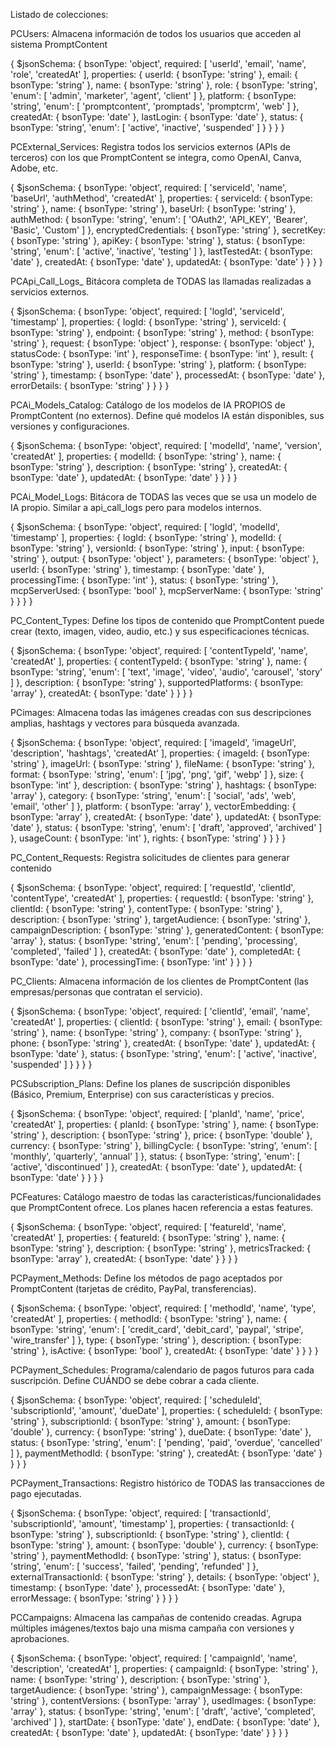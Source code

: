 
Listado de colecciones:

PCUsers:
Almacena información de todos los usuarios que acceden al sistema PromptContent

{
  $jsonSchema: {
    bsonType: 'object',
    required: [
      'userId',
      'email',
      'name',
      'role',
      'createdAt'
    ],
    properties: {
      userId: {
        bsonType: 'string'
      },
      email: {
        bsonType: 'string'
      },
      name: {
        bsonType: 'string'
      },
      role: {
        bsonType: 'string',
        'enum': [
          'admin',
          'marketer',
          'agent',
          'client'
        ]
      },
      platform: {
        bsonType: 'string',
        'enum': [
          'promptcontent',
          'promptads',
          'promptcrm',
          'web'
        ]
      },
      createdAt: {
        bsonType: 'date'
      },
      lastLogin: {
        bsonType: 'date'
      },
      status: {
        bsonType: 'string',
        'enum': [
          'active',
          'inactive',
          'suspended'
        ]
      }
    }
  }
}

PCExternal_Services:
Registra todos los servicios externos (APIs de terceros) con los que PromptContent se integra, como OpenAI, Canva, Adobe, etc.

{
  $jsonSchema: {
    bsonType: 'object',
    required: [
      'serviceId',
      'name',
      'baseUrl',
      'authMethod',
      'createdAt'
    ],
    properties: {
      serviceId: {
        bsonType: 'string'
      },
      name: {
        bsonType: 'string'
      },
      baseUrl: {
        bsonType: 'string'
      },
      authMethod: {
        bsonType: 'string',
        'enum': [
          'OAuth2',
          'API_KEY',
          'Bearer',
          'Basic',
          'Custom'
        ]
      },
      encryptedCredentials: {
        bsonType: 'string'
      },
      secretKey: {
        bsonType: 'string'
      },
      apiKey: {
        bsonType: 'string'
      },
      status: {
        bsonType: 'string',
        'enum': [
          'active',
          'inactive',
          'testing'
        ]
      },
      lastTestedAt: {
        bsonType: 'date'
      },
      createdAt: {
        bsonType: 'date'
      },
      updatedAt: {
        bsonType: 'date'
      }
    }
  }
}

PCApi_Call_Logs_
Bitácora completa de TODAS las llamadas realizadas a servicios externos.

{
  $jsonSchema: {
    bsonType: 'object',
    required: [
      'logId',
      'serviceId',
      'timestamp'
    ],
    properties: {
      logId: {
        bsonType: 'string'
      },
      serviceId: {
        bsonType: 'string'
      },
      endpoint: {
        bsonType: 'string'
      },
      method: {
        bsonType: 'string'
      },
      request: {
        bsonType: 'object'
      },
      response: {
        bsonType: 'object'
      },
      statusCode: {
        bsonType: 'int'
      },
      responseTime: {
        bsonType: 'int'
      },
      result: {
        bsonType: 'string'
      },
      userId: {
        bsonType: 'string'
      },
      platform: {
        bsonType: 'string'
      },
      timestamp: {
        bsonType: 'date'
      },
      processedAt: {
        bsonType: 'date'
      },
      errorDetails: {
        bsonType: 'string'
      }
    }
  }
}

PCAi_Models_Catalog:
Catálogo de los modelos de IA PROPIOS de PromptContent (no externos). Define qué modelos IA están disponibles, sus versiones y configuraciones.

{
  $jsonSchema: {
    bsonType: 'object',
    required: [
      'modelId',
      'name',
      'version',
      'createdAt'
    ],
    properties: {
      modelId: {
        bsonType: 'string'
      },
      name: {
        bsonType: 'string'
      },
      description: {
        bsonType: 'string'
      },
      createdAt: {
        bsonType: 'date'
      },
      updatedAt: {
        bsonType: 'date'
      }
    }
  }
}

PCAi_Model_Logs:
Bitácora de TODAS las veces que se usa un modelo de IA propio. Similar a api_call_logs pero para modelos internos.

{
  $jsonSchema: {
    bsonType: 'object',
    required: [
      'logId',
      'modelId',
      'timestamp'
    ],
    properties: {
      logId: {
        bsonType: 'string'
      },
      modelId: {
        bsonType: 'string'
      },
      versionId: {
        bsonType: 'string'
      },
      input: {
        bsonType: 'string'
      },
      output: {
        bsonType: 'object'
      },
      parameters: {
        bsonType: 'object'
      },
      userId: {
        bsonType: 'string'
      },
      timestamp: {
        bsonType: 'date'
      },
      processingTime: {
        bsonType: 'int'
      },
      status: {
        bsonType: 'string'
      },
      mcpServerUsed: {
        bsonType: 'bool'
      },
      mcpServerName: {
        bsonType: 'string'
      }
    }
  }
}

PC_Content_Types:
Define los tipos de contenido que PromptContent puede crear (texto, imagen, video, audio, etc.) y sus especificaciones técnicas.

{
  $jsonSchema: {
    bsonType: 'object',
    required: [
      'contentTypeId',
      'name',
      'createdAt'
    ],
    properties: {
      contentTypeId: {
        bsonType: 'string'
      },
      name: {
        bsonType: 'string',
        'enum': [
          'text',
          'image',
          'video',
          'audio',
          'carousel',
          'story'
        ]
      },
      description: {
        bsonType: 'string'
      },
      supportedPlatforms: {
        bsonType: 'array'
      },
      createdAt: {
        bsonType: 'date'
      }
    }
  }
}

PCimages:
Almacena todas las imágenes creadas con sus descripciones amplias, hashtags y vectores para búsqueda avanzada.

{
  $jsonSchema: {
    bsonType: 'object',
    required: [
      'imageId',
      'imageUrl',
      'description',
      'hashtags',
      'createdAt'
    ],
    properties: {
      imageId: {
        bsonType: 'string'
      },
      imageUrl: {
        bsonType: 'string'
      },
      fileName: {
        bsonType: 'string'
      },
      format: {
        bsonType: 'string',
        'enum': [
          'jpg',
          'png',
          'gif',
          'webp'
        ]
      },
      size: {
        bsonType: 'int'
      },
      description: {
        bsonType: 'string'
      },
      hashtags: {
        bsonType: 'array'
      },
      category: {
        bsonType: 'string',
        'enum': [
          'social',
          'ads',
          'web',
          'email',
          'other'
        ]
      },
      platform: {
        bsonType: 'array'
      },
      vectorEmbedding: {
        bsonType: 'array'
      },
      createdAt: {
        bsonType: 'date'
      },
      updatedAt: {
        bsonType: 'date'
      },
      status: {
        bsonType: 'string',
        'enum': [
          'draft',
          'approved',
          'archived'
        ]
      },
      usageCount: {
        bsonType: 'int'
      },
      rights: {
        bsonType: 'string'
      }
    }
  }
}

PC_Content_Requests:
Registra solicitudes de clientes para generar contenido

{
  $jsonSchema: {
    bsonType: 'object',
    required: [
      'requestId',
      'clientId',
      'contentType',
      'createdAt'
    ],
    properties: {
      requestId: {
        bsonType: 'string'
      },
      clientId: {
        bsonType: 'string'
      },
      contentType: {
        bsonType: 'string'
      },
      description: {
        bsonType: 'string'
      },
      targetAudience: {
        bsonType: 'string'
      },
      campaignDescription: {
        bsonType: 'string'
      },
      generatedContent: {
        bsonType: 'array'
      },
      status: {
        bsonType: 'string',
        'enum': [
          'pending',
          'processing',
          'completed',
          'failed'
        ]
      },
      createdAt: {
        bsonType: 'date'
      },
      completedAt: {
        bsonType: 'date'
      },
      processingTime: {
        bsonType: 'int'
      }
    }
  }
}

PC_Clients:
Almacena información de los clientes de PromptContent (las empresas/personas que contratan el servicio).

{
  $jsonSchema: {
    bsonType: 'object',
    required: [
      'clientId',
      'email',
      'name',
      'createdAt'
    ],
    properties: {
      clientId: {
        bsonType: 'string'
      },
      email: {
        bsonType: 'string'
      },
      name: {
        bsonType: 'string'
      },
      company: {
        bsonType: 'string'
      },
      phone: {
        bsonType: 'string'
      },
      createdAt: {
        bsonType: 'date'
      },
      updatedAt: {
        bsonType: 'date'
      },
      status: {
        bsonType: 'string',
        'enum': [
          'active',
          'inactive',
          'suspended'
        ]
      }
    }
  }
}

PCSubscription_Plans:
Define los planes de suscripción disponibles (Básico, Premium, Enterprise) con sus características y precios.

{
  $jsonSchema: {
    bsonType: 'object',
    required: [
      'planId',
      'name',
      'price',
      'createdAt'
    ],
    properties: {
      planId: {
        bsonType: 'string'
      },
      name: {
        bsonType: 'string'
      },
      description: {
        bsonType: 'string'
      },
      price: {
        bsonType: 'double'
      },
      currency: {
        bsonType: 'string'
      },
      billingCycle: {
        bsonType: 'string',
        'enum': [
          'monthly',
          'quarterly',
          'annual'
        ]
      },
      status: {
        bsonType: 'string',
        'enum': [
          'active',
          'discontinued'
        ]
      },
      createdAt: {
        bsonType: 'date'
      },
      updatedAt: {
        bsonType: 'date'
      }
    }
  }
}

PCFeatures:
Catálogo maestro de todas las características/funcionalidades que PromptContent ofrece. Los planes hacen referencia a estas features.

{
  $jsonSchema: {
    bsonType: 'object',
    required: [
      'featureId',
      'name',
      'createdAt'
    ],
    properties: {
      featureId: {
        bsonType: 'string'
      },
      name: {
        bsonType: 'string'
      },
      description: {
        bsonType: 'string'
      },
      metricsTracked: {
        bsonType: 'array'
      },
      createdAt: {
        bsonType: 'date'
      }
    }
  }
}

PCPayment_Methods:
Define los métodos de pago aceptados por PromptContent (tarjetas de crédito, PayPal, transferencias).

{
  $jsonSchema: {
    bsonType: 'object',
    required: [
      'methodId',
      'name',
      'type',
      'createdAt'
    ],
    properties: {
      methodId: {
        bsonType: 'string'
      },
      name: {
        bsonType: 'string',
        'enum': [
          'credit_card',
          'debit_card',
          'paypal',
          'stripe',
          'wire_transfer'
        ]
      },
      type: {
        bsonType: 'string'
      },
      description: {
        bsonType: 'string'
      },
      isActive: {
        bsonType: 'bool'
      },
      createdAt: {
        bsonType: 'date'
      }
    }
  }
}

PCPayment_Schedules:
Programa/calendario de pagos futuros para cada suscripción. Define CUÁNDO se debe cobrar a cada cliente.

{
  $jsonSchema: {
    bsonType: 'object',
    required: [
      'scheduleId',
      'subscriptionId',
      'amount',
      'dueDate'
    ],
    properties: {
      scheduleId: {
        bsonType: 'string'
      },
      subscriptionId: {
        bsonType: 'string'
      },
      amount: {
        bsonType: 'double'
      },
      currency: {
        bsonType: 'string'
      },
      dueDate: {
        bsonType: 'date'
      },
      status: {
        bsonType: 'string',
        'enum': [
          'pending',
          'paid',
          'overdue',
          'cancelled'
        ]
      },
      paymentMethodId: {
        bsonType: 'string'
      },
      createdAt: {
        bsonType: 'date'
      }
    }
  }
}

PCPayment_Transactions:
Registro histórico de TODAS las transacciones de pago ejecutadas.

{
  $jsonSchema: {
    bsonType: 'object',
    required: [
      'transactionId',
      'subscriptionId',
      'amount',
      'timestamp'
    ],
    properties: {
      transactionId: {
        bsonType: 'string'
      },
      subscriptionId: {
        bsonType: 'string'
      },
      clientId: {
        bsonType: 'string'
      },
      amount: {
        bsonType: 'double'
      },
      currency: {
        bsonType: 'string'
      },
      paymentMethodId: {
        bsonType: 'string'
      },
      status: {
        bsonType: 'string',
        'enum': [
          'success',
          'failed',
          'pending',
          'refunded'
        ]
      },
      externalTransactionId: {
        bsonType: 'string'
      },
      details: {
        bsonType: 'object'
      },
      timestamp: {
        bsonType: 'date'
      },
      processedAt: {
        bsonType: 'date'
      },
      errorMessage: {
        bsonType: 'string'
      }
    }
  }
}

PCCampaigns:
Almacena las campañas de contenido creadas. Agrupa múltiples imágenes/textos bajo una misma campaña con versiones y aprobaciones.

{
  $jsonSchema: {
    bsonType: 'object',
    required: [
      'campaignId',
      'name',
      'description',
      'createdAt'
    ],
    properties: {
      campaignId: {
        bsonType: 'string'
      },
      name: {
        bsonType: 'string'
      },
      description: {
        bsonType: 'string'
      },
      targetAudience: {
        bsonType: 'string'
      },
      campaignMessage: {
        bsonType: 'string'
      },
      contentVersions: {
        bsonType: 'array'
      },
      usedImages: {
        bsonType: 'array'
      },
      status: {
        bsonType: 'string',
        'enum': [
          'draft',
          'active',
          'completed',
          'archived'
        ]
      },
      startDate: {
        bsonType: 'date'
      },
      endDate: {
        bsonType: 'date'
      },
      createdAt: {
        bsonType: 'date'
      },
      updatedAt: {
        bsonType: 'date'
      }
    }
  }
}
